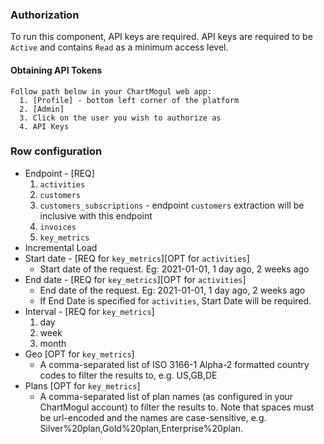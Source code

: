 ### Authorization

To run this component, API keys are required. API keys are required to be `Active` and contains `Read` as a minimum access level.

#### Obtaining API Tokens
    Follow path below in your ChartMogul web app:
      1. [Profile] - bottom left corner of the platform
      2. [Admin]
      3. Click on the user you wish to authorize as
      4. API Keys

### Row configuration
  - Endpoint - [REQ]
      1. `activities`
      2. `customers`
      3. `customers_subscriptions` - endpoint `customers` extraction will be inclusive with this endpoint
      4. `invoices`
      5. `key_metrics`
  - Incremental Load
  - Start date - [REQ for `key_metrics`][OPT for `activities`] 
      - Start date of the request. Eg: 2021-01-01, 1 day ago, 2 weeks ago
  - End date - [REQ for `key_metrics`][OPT for `activities`] 
      - End date of the request. Eg: 2021-01-01, 1 day ago, 2 weeks ago
      - If End Date is specified for `activities`, Start Date will be required.
  - Interval - [REQ for `key_metrics`]
      1. day
      2. week
      3. month
  - Geo [OPT for `key_metrics`]
      - A comma-separated list of ISO 3166-1 Alpha-2 formatted country codes to filter the results to, e.g. US,GB,DE
  - Plans [OPT for `key_metrics`]
      - A comma-separated list of plan names (as configured in your ChartMogul account) to filter the results to. Note that spaces must be url-encoded and the names are case-sensitive, e.g. Silver%20plan,Gold%20plan,Enterprise%20plan.
